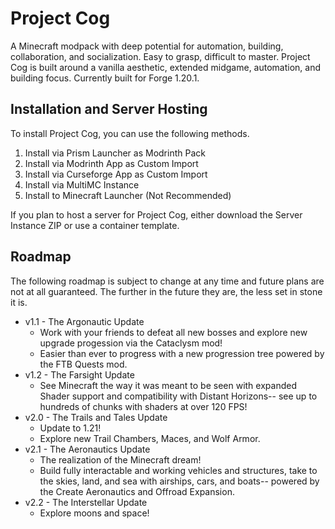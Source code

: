 # Project Cog
A Minecraft modpack with deep potential for automation, building, collaboration, and socialization. 
Easy to grasp, difficult to master.
Project Cog is built around a vanilla aesthetic, extended midgame, automation, and building focus. Currently built for Forge 1.20.1.

## Installation and Server Hosting
To install Project Cog, you can use the following methods.

1. Install via Prism Launcher as Modrinth Pack
2. Install via Modrinth App as Custom Import
3. Install via Curseforge App as Custom Import
4. Install via MultiMC Instance
5. Install to Minecraft Launcher (Not Recommended)

If you plan to host a server for Project Cog, either download the Server Instance ZIP or use a container template.

## Roadmap
The following roadmap is subject to change at any time and future plans are not at all guaranteed. The further in the future they are, the less set in stone it is.
- v1.1 - The Argonautic Update
  - Work with your friends to defeat all new bosses and explore new upgrade progession via the Cataclysm mod!
  - Easier than ever to progress with a new progression tree powered by the FTB Quests mod.
- v1.2 - The Farsight Update
  - See Minecraft the way it was meant to be seen with expanded Shader support and compatibility with Distant Horizons-- see up to hundreds of chunks with shaders at over 120 FPS!
- v2.0 - The Trails and Tales Update
  - Update to 1.21!
  - Explore new Trail Chambers, Maces, and Wolf Armor.
- v2.1 - The Aeronautics Update
  - The realization of the Minecraft dream!
  - Build fully interactable and working vehicles and structures, take to the skies, land, and sea with airships, cars, and boats-- powered by the Create Aeronautics and Offroad Expansion.
- v2.2 - The Interstellar Update
  - Explore moons and space!